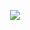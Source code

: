 <p align="center">
  <a href="https://skillicons.dev">
    <img src="https://skillicons.dev/icons?i=git,rust,python,tensorflow,cpp,bash,debian,discord,flask,github,ai,linux,md,replit,ubuntu,vercel,vscode,windows&perline=3" />
  </a>
</p>

